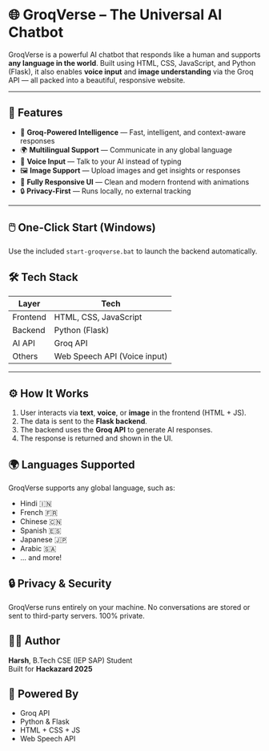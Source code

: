 # 🌐 GroqVerse – The Universal AI Chatbot



GroqVerse is a powerful AI chatbot that responds like a human and supports **any language in the world**. Built using HTML, CSS, JavaScript, and Python (Flask), it also enables **voice input** and **image understanding** via the Groq API — all packed into a beautiful, responsive website.

---

## 🚀 Features

- 🧠 **Groq-Powered Intelligence** — Fast, intelligent, and context-aware responses
- 🌍 **Multilingual Support** — Communicate in any global language
- 🎤 **Voice Input** — Talk to your AI instead of typing
- 🖼️ **Image Support** — Upload images and get insights or responses
- 🧩 **Fully Responsive UI** — Clean and modern frontend with animations
- 🔒 **Privacy-First** — Runs locally, no external tracking

---

## 🖱️ One-Click Start (Windows)

Use the included `start-groqverse.bat` to launch the backend automatically.


## 🛠️ Tech Stack

| Layer     | Tech                          |
|-----------|-------------------------------|
| Frontend  | HTML, CSS, JavaScript         |
| Backend   | Python (Flask)                |
| AI API    | Groq API                      |
| Others    | Web Speech API (Voice input)  |

---

## ⚙️ How It Works

1. User interacts via **text**, **voice**, or **image** in the frontend (HTML + JS).
2. The data is sent to the **Flask backend**.
3. The backend uses the **Groq API** to generate AI responses.
4. The response is returned and shown in the UI.


## 🌍 Languages Supported

GroqVerse supports any global language, such as:

- Hindi 🇮🇳
- French 🇫🇷
- Chinese 🇨🇳
- Spanish 🇪🇸
- Japanese 🇯🇵
- Arabic 🇸🇦
- ... and more!

## 🔒 Privacy & Security

GroqVerse runs entirely on your machine. No conversations are stored or sent to third-party servers. 100% private.

## 👨‍💻 Author

**Harsh**, B.Tech CSE (IEP SAP) Student  
Built for **Hackazard 2025**

## 🤖 Powered By

- Groq API
- Python & Flask
- HTML + CSS + JS
- Web Speech API
